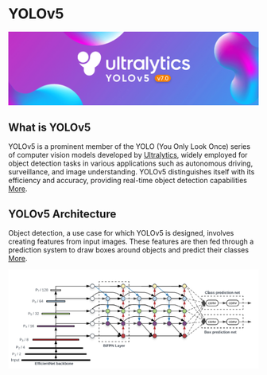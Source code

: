 # YOLOv5
![123](img/yolov5-img.png)
## What is YOLOv5
YOLOv5 is a prominent member of the YOLO (You Only Look Once) series of computer vision models developed by [Ultralytics](https://www.ultralytics.com/), widely employed for object detection tasks in various applications such as autonomous driving, surveillance, and image understanding. YOLOv5 distinguishes itself with its efficiency and accuracy, providing real-time object detection capabilities [More](https://docs.ultralytics.com/yolov5/).

## YOLOv5 Architecture
Object detection, a use case for which YOLOv5 is designed, involves creating features from input images. These features are then fed through a prediction system to draw boxes around objects and predict their classes [More](https://medium.com/analytics-vidhya/object-detection-algorithm-yolo-v5-architecture-89e0a35472ef). 

![123](img/yolov5-archi.png)